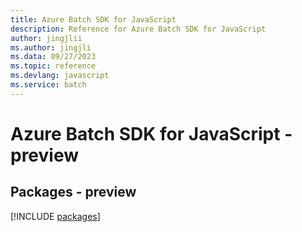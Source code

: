 ```yaml
---
title: Azure Batch SDK for JavaScript
description: Reference for Azure Batch SDK for JavaScript
author: jingjlii
ms.author: jingjli
ms.data: 09/27/2023
ms.topic: reference
ms.devlang: javascript
ms.service: batch
---
```

# Azure Batch SDK for JavaScript - preview
## Packages - preview
[!INCLUDE [packages](batch-index.md)]